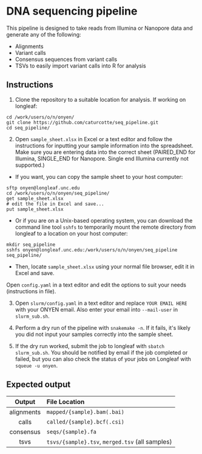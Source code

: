 # DNA sequencing pipeline

This pipeline is designed to take reads from Illumina or Nanopore data and generate any of the following:
- Alignments
- Variant calls
- Consensus sequences from variant calls
- TSVs to easily import variant calls into R for analysis

## Instructions
1. Clone the repository to a suitable location for analysis. If working on longleaf:
```
cd /work/users/o/n/onyen/
git clone https://github.com/caturcotte/seq_pipeline.git
cd seq_pipeline/
```
2. Open `sample_sheet.xlsx` in Excel or a text editor and follow the instructions for inputting your sample information into the spreadsheet. Make sure you are entering data into the correct sheet (PAIRED_END for Illumina, SINGLE_END for Nanopore. Single end Illumina currently not supported.)
- If you want, you can copy the sample sheet to your host computer:
```
sftp onyen@longleaf.unc.edu
cd /work/users/o/n/onyen/seq_pipeline/
get sample_sheet.xlsx
# edit the file in Excel and save...
put sample_sheet.xlsx
```
- Or if you are on a Unix-based operating system, you can download the command line tool `sshfs` to temporarily mount the remote directory from longleaf to a location on your host computer:
```
mkdir seq_pipeline
sshfs onyen@longleaf.unc.edu:/work/users/o/n/onyen/seq_pipeline seq_pipeline/
```
- Then, locate `sample_sheet.xlsx` using your normal file browser, edit it in Excel and save.

Open `config.yaml` in a text editor and edit the options to suit your needs (instructions in file).

3. Open `slurm/config.yaml` in a text editor and replace `YOUR EMAIL HERE` with your ONYEN email. Also enter your email into `--mail-user` in `slurm_sub.sh`.

4. Perform a dry run of the pipeline with `snakemake -n`. If it fails, it's likely you did not input your samples correctly into the sample sheet.

5. If the dry run worked, submit the job to longleaf with `sbatch slurm_sub.sh`. You should be notified by email if the job completed or failed, but you can also check the status of your jobs on Longleaf with `squeue -u onyen`.
   
## Expected output
|**Output**|**File Location**|
|:--------:|:----------------|
|alignments|`mapped/{sample}.bam(.bai)`|
|calls|`called/{sample}.bcf(.csi)`|
|consensus|`seqs/{sample}.fa`|
|tsvs|`tsvs/{sample}.tsv`, `merged.tsv` (all samples)|
